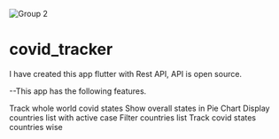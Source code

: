 ![Group 2](https://user-images.githubusercontent.com/47206155/147916110-d19e051b-3246-4377-a807-a1ff4d4a7e9f.png)
# covid_tracker

I have created this app flutter with Rest API, API is open source. 

--This app has the following features. 

Track whole world covid states
Show overall states in Pie Chart 
Display countries list with active case 
Filter countries list 
Track covid states countries wise


